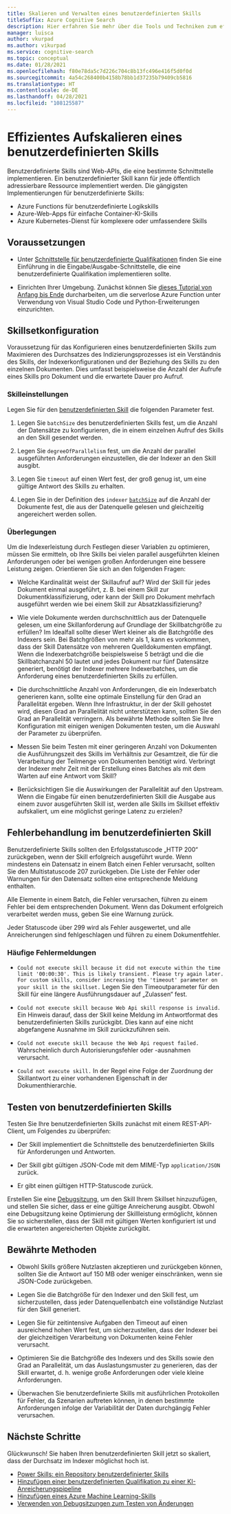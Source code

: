 ```yaml
---
title: Skalieren und Verwalten eines benutzerdefinierten Skills
titleSuffix: Azure Cognitive Search
description: Hier erfahren Sie mehr über die Tools und Techniken zum effizienten Aufskalieren eines benutzerdefinierten Skills, um einen möglichst hohen Durchsatz zu erzielen. Benutzerdefinierte Skills rufen benutzerdefinierte KI-Modelle oder -Logik auf, die Sie einer um KI erweiterten Indizierungspipeline in Azure Cognitive Search hinzufügen können.
manager: luisca
author: vkurpad
ms.author: vikurpad
ms.service: cognitive-search
ms.topic: conceptual
ms.date: 01/28/2021
ms.openlocfilehash: f80e78da5c7d226c704c8b13fc496e416f5d0f0d
ms.sourcegitcommit: 4a54c268400b4158b78bb1d37235b79409cb5816
ms.translationtype: HT
ms.contentlocale: de-DE
ms.lasthandoff: 04/28/2021
ms.locfileid: "108125587"
---
```

# <a name="efficiently-scale-out-a-custom-skill"></a>Effizientes Aufskalieren eines benutzerdefinierten Skills

Benutzerdefinierte Skills sind Web-APIs, die eine bestimmte Schnittstelle implementieren. Ein benutzerdefinierter Skill kann für jede öffentlich adressierbare Ressource implementiert werden. Die gängigsten Implementierungen für benutzerdefinierte Skills:
* Azure Functions für benutzerdefinierte Logikskills
* Azure-Web-Apps für einfache Container-KI-Skills
* Azure Kubernetes-Dienst für komplexere oder umfassendere Skills

## <a name="prerequisites"></a>Voraussetzungen

+ Unter [Schnittstelle für benutzerdefinierte Qualifikationen](cognitive-search-custom-skill-interface.md) finden Sie eine Einführung in die Eingabe/Ausgabe-Schnittstelle, die eine benutzerdefinierte Qualifikation implementieren sollte.

+ Einrichten Ihrer Umgebung. Zunächst können Sie [dieses Tutorial von Anfang bis Ende](../azure-functions/create-first-function-vs-code-python.md) durcharbeiten, um die serverlose Azure Function unter Verwendung von Visual Studio Code und Python-Erweiterungen einzurichten.

## <a name="skillset-configuration"></a>Skillsetkonfiguration

Voraussetzung für das Konfigurieren eines benutzerdefinierten Skills zum Maximieren des Durchsatzes des Indizierungsprozesses ist ein Verständnis des Skills, der Indexerkonfigurationen und der Beziehung des Skills zu den einzelnen Dokumenten. Dies umfasst beispielsweise die Anzahl der Aufrufe eines Skills pro Dokument und die erwartete Dauer pro Aufruf.

### <a name="skill-settings"></a>Skilleinstellungen

Legen Sie für den [benutzerdefinierten Skill](cognitive-search-custom-skill-web-api.md) die folgenden Parameter fest.

1. Legen Sie `batchSize` des benutzerdefinierten Skills fest, um die Anzahl der Datensätze zu konfigurieren, die in einem einzelnen Aufruf des Skills an den Skill gesendet werden.

2. Legen Sie `degreeOfParallelism` fest, um die Anzahl der parallel ausgeführten Anforderungen einzustellen, die der Indexer an den Skill ausgibt.

3. Legen Sie `timeout` auf einen Wert fest, der groß genug ist, um eine gültige Antwort des Skills zu erhalten.

4. Legen Sie in der Definition des `indexer` [`batchSize`](/rest/api/searchservice/create-indexer#indexer-parameters) auf die Anzahl der Dokumente fest, die aus der Datenquelle gelesen und gleichzeitig angereichert werden sollen.

### <a name="considerations"></a>Überlegungen

Um die Indexerleistung durch Festlegen dieser Variablen zu optimieren, müssen Sie ermitteln, ob Ihre Skills bei vielen parallel ausgeführten kleinen Anforderungen oder bei wenigen großen Anforderungen eine bessere Leistung zeigen. Orientieren Sie sich an den folgenden Fragen:

* Welche Kardinalität weist der Skillaufruf auf? Wird der Skill für jedes Dokument einmal ausgeführt, z. B. bei einem Skill zur Dokumentklassifizierung, oder kann der Skill pro Dokument mehrfach ausgeführt werden wie bei einem Skill zur Absatzklassifizierung?

* Wie viele Dokumente werden durchschnittlich aus der Datenquelle gelesen, um eine Skillanforderung auf Grundlage der Skillbatchgröße zu erfüllen? Im Idealfall sollte dieser Wert kleiner als die Batchgröße des Indexers sein. Bei Batchgrößen von mehr als 1, kann es vorkommen, dass der Skill Datensätze von mehreren Quelldokumenten empfängt. Wenn die Indexerbatchgröße beispielsweise 5 beträgt und die die Skillbatchanzahl 50 lautet und jedes Dokument nur fünf Datensätze generiert, benötigt der Indexer mehrere Indexerbatches, um die Anforderung eines benutzerdefinierten Skills zu erfüllen.

* Die durchschnittliche Anzahl von Anforderungen, die ein Indexerbatch generieren kann, sollte eine optimale Einstellung für den Grad an Parallelität ergeben. Wenn Ihre Infrastruktur, in der der Skill gehostet wird, diesen Grad an Parallelität nicht unterstützen kann, sollten Sie den Grad an Parallelität verringern. Als bewährte Methode sollten Sie Ihre Konfiguration mit einigen wenigen Dokumenten testen, um die Auswahl der Parameter zu überprüfen.

* Messen Sie beim Testen mit einer geringeren Anzahl von Dokumenten die Ausführungszeit des Skills im Verhältnis zur Gesamtzeit, die für die Verarbeitung der Teilmenge von Dokumenten benötigt wird. Verbringt der Indexer mehr Zeit mit der Erstellung eines Batches als mit dem Warten auf eine Antwort vom Skill? 

* Berücksichtigen Sie die Auswirkungen der Parallelität auf den Upstream. Wenn die Eingabe für einen benutzerdefinierten Skill die Ausgabe aus einem zuvor ausgeführten Skill ist, werden alle Skills im Skillset effektiv aufskaliert, um eine möglichst geringe Latenz zu erzielen?

## <a name="error-handling-in-the-custom-skill"></a>Fehlerbehandlung im benutzerdefinierten Skill

Benutzerdefinierte Skills sollten den Erfolgsstatuscode „HTTP 200“ zurückgeben, wenn der Skill erfolgreich ausgeführt wurde. Wenn mindestens ein Datensatz in einem Batch einen Fehler verursacht, sollten Sie den Multistatuscode 207 zurückgeben. Die Liste der Fehler oder Warnungen für den Datensatz sollten eine entsprechende Meldung enthalten.

Alle Elemente in einem Batch, die Fehler verursachen, führen zu einem Fehler bei dem entsprechenden Dokument. Wenn das Dokument erfolgreich verarbeitet werden muss, geben Sie eine Warnung zurück.

Jeder Statuscode über 299 wird als Fehler ausgewertet, und alle Anreicherungen sind fehlgeschlagen und führen zu einem Dokumentfehler. 

### <a name="common-error-messages"></a>Häufige Fehlermeldungen

* `Could not execute skill because it did not execute within the time limit '00:00:30'. This is likely transient. Please try again later. For custom skills, consider increasing the 'timeout' parameter on your skill in the skillset.` Legen Sie den Timeoutparameter für den Skill für eine längere Ausführungsdauer auf „Zulassen“ fest.

* `Could not execute skill because Web Api skill response is invalid.` Ein Hinweis darauf, dass der Skill keine Meldung im Antwortformat des benutzerdefinierten Skills zurückgibt. Dies kann auf eine nicht abgefangene Ausnahme im Skill zurückzuführen sein.

* `Could not execute skill because the Web Api request failed.` Wahrscheinlich durch Autorisierungsfehler oder -ausnahmen verursacht.

* `Could not execute skill.` In der Regel eine Folge der Zuordnung der Skillantwort zu einer vorhandenen Eigenschaft in der Dokumenthierarchie.

## <a name="testing-custom-skills"></a>Testen von benutzerdefinierten Skills

Testen Sie Ihre benutzerdefinierten Skills zunächst mit einem REST-API-Client, um Folgendes zu überprüfen:

* Der Skill implementiert die Schnittstelle des benutzerdefinierten Skills für Anforderungen und Antworten.

* Der Skill gibt gültigen JSON-Code mit dem MIME-Typ `application/JSON` zurück.

* Er gibt einen gültigen HTTP-Statuscode zurück.

Erstellen Sie eine [Debugsitzung](cognitive-search-debug-session.md), um den Skill Ihrem Skillset hinzuzufügen, und stellen Sie sicher, dass er eine gültige Anreicherung ausgibt. Obwohl eine Debugsitzung keine Optimierung der Skillleistung ermöglicht, können Sie so sicherstellen, dass der Skill mit gültigen Werten konfiguriert ist und die erwarteten angereicherten Objekte zurückgibt.

## <a name="best-practices"></a>Bewährte Methoden

* Obwohl Skills größere Nutzlasten akzeptieren und zurückgeben können, sollten Sie die Antwort auf 150 MB oder weniger einschränken, wenn sie JSON-Code zurückgeben.

* Legen Sie die Batchgröße für den Indexer und den Skill fest, um sicherzustellen, dass jeder Datenquellenbatch eine vollständige Nutzlast für den Skill generiert.

* Legen Sie für zeitintensive Aufgaben den Timeout auf einen ausreichend hohen Wert fest, um sicherzustellen, dass der Indexer bei der gleichzeitigen Verarbeitung von Dokumenten keine Fehler verursacht.

* Optimieren Sie die Batchgröße des Indexers und des Skills sowie den Grad an Parallelität, um das Auslastungsmuster zu generieren, das der Skill erwartet, d. h. wenige große Anforderungen oder viele kleine Anforderungen.

* Überwachen Sie benutzerdefinierte Skills mit ausführlichen Protokollen für Fehler, da Szenarien auftreten können, in denen bestimmte Anforderungen infolge der Variabilität der Daten durchgängig Fehler verursachen.


## <a name="next-steps"></a>Nächste Schritte
Glückwunsch! Sie haben Ihren benutzerdefinierten Skill jetzt so skaliert, dass der Durchsatz im Indexer möglichst hoch ist. 

+ [Power Skills: ein Repository benutzerdefinierter Skills](https://github.com/Azure-Samples/azure-search-power-skills)
+ [Hinzufügen einer benutzerdefinierten Qualifikation zu einer KI-Anreicherungspipeline](cognitive-search-custom-skill-interface.md)
+ [Hinzufügen eines Azure Machine Learning-Skills](./cognitive-search-aml-skill.md)
+ [Verwenden von Debugsitzungen zum Testen von Änderungen](./cognitive-search-debug-session.md)